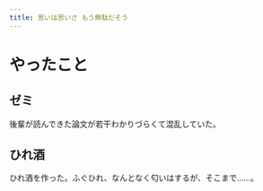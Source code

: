 ```yaml
---
title: 思いは思いさ もう無駄だそう
---
```


# やったこと

## ゼミ

後輩が読んできた論文が若干わかりづらくて混乱していた。

## ひれ酒

ひれ酒を作った。ふぐひれ、なんとなく匂いはするが、そこまで……。
